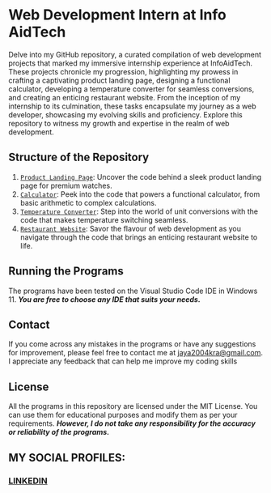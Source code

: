 # Web Development Intern at Info AidTech
Delve into my GitHub repository, a curated compilation of web development projects that marked my immersive internship experience at InfoAidTech. These projects chronicle my progression, highlighting my prowess in crafting a captivating product landing page, designing a functional calculator, developing a temperature converter for seamless conversions, and creating an enticing restaurant website. From the inception of my internship to its culmination, these tasks encapsulate my journey as a web developer, showcasing my evolving skills and proficiency. Explore this repository to witness my growth and expertise in the realm of web development.

## Structure of the Repository
  1. [`Product Landing Page`](https://github.com/fromjyce/InfoAidTechPrograms/tree/main/ProductLandingPage): Uncover the code behind a sleek product landing page for premium watches.
  2. [`Calculator`](https://github.com/fromjyce/InfoAidTechPrograms/tree/main/Calculator): Peek into the code that powers a functional calculator, from basic arithmetic to complex calculations.
  3. [`Temperature Converter`](https://github.com/fromjyce/InfoAidTechPrograms/tree/main/TemperatureConverter): Step into the world of unit conversions with the code that makes temperature switching seamless.
  4. [`Restaurant Website`](): Savor the flavour of web development as you navigate through the code that brings an enticing restaurant website to life.

## Running the Programs
The programs have been tested on the Visual Studio Code IDE in Windows 11.
***You are free to choose any IDE that suits your needs.***

## Contact
If you come across any mistakes in the programs or have any suggestions for improvement, please feel free to contact me at <jaya2004kra@gmail.com>. I appreciate any feedback that can help me improve my coding skills

## License
All the programs in this repository are licensed under the MIT License. You can use them for educational purposes and modify them as per your requirements. ***However, I do not take any responsibility for the accuracy or reliability of the programs.***

## MY SOCIAL PROFILES:
### [LINKEDIN](https://www.linkedin.com/in/jayashrek/)
